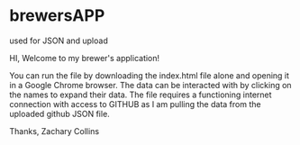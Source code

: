 # brewersAPP
used for JSON and upload

HI, Welcome to my brewer's application!

You can run the file by downloading the index.html file alone and opening it in a Google Chrome browser. The data can be interacted with by clicking on the names to
expand their data. The file requires a functioning internet connection with access to GITHUB as I am pulling the data from the uploaded github JSON file.

Thanks,
Zachary Collins
